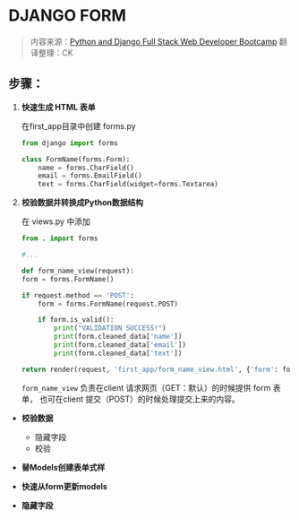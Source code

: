 # DJANGO FORM

> 内容来源：[Python and Django Full Stack Web Developer Bootcamp](https://www.udemy.com/python-and-django-full-stack-web-developer-bootcamp/learn/v4/overview)
> 翻译整理：CK

## 步骤：

1. **快速生成 HTML 表单**

    在first_app目录中创建 forms.py
    
    ```py
    from django import forms
    
    class FormName(forms.Form):
        name = forms.CharField()
        email = forms.EmailField()
        text = forms.CharField(widget=forms.Textarea)
    ```


2. **校验数据并转换成Python数据结构**
    
    在 views.py 中添加
    ```py
    from . import forms
    
    #... 
    
    def form_name_view(request):
    form = forms.FormName()

    if request.method == 'POST':
        form = forms.FormName(request.POST)

        if form.is_valid():
            print("VALIDATION SUCCESS!")
            print(form.cleaned_data['name'])
            print(form.cleaned_data['email'])
            print(form.cleaned_data['text'])

    return render(request, 'first_app/form_name_view.html', {'form': form})
    ```
    `form_name_view` 负责在client 请求网页（GET：默认）的时候提供 form 表单，
    也可在client 提交（POST）的时候处理提交上来的内容。
        
+ **校验数据**
    - 隐藏字段
    - 校验

+ **替Models创建表单式样**
+ **快速从form更新models**
+ **隐藏字段**